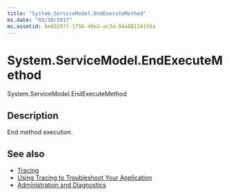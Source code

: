 ```yaml
---
title: "System.ServiceModel.EndExecuteMethod"
ms.date: "03/30/2017"
ms.assetid: 0e68207f-1756-49e2-ac3a-04a881241f8a
---
```

# System.ServiceModel.EndExecuteMethod
System.ServiceModel.EndExecuteMethod  
  
## Description  
 End method execution.  
  
## See also

- [Tracing](../../../../../docs/framework/wcf/diagnostics/tracing/index.md)
- [Using Tracing to Troubleshoot Your Application](../../../../../docs/framework/wcf/diagnostics/tracing/using-tracing-to-troubleshoot-your-application.md)
- [Administration and Diagnostics](../../../../../docs/framework/wcf/diagnostics/index.md)
